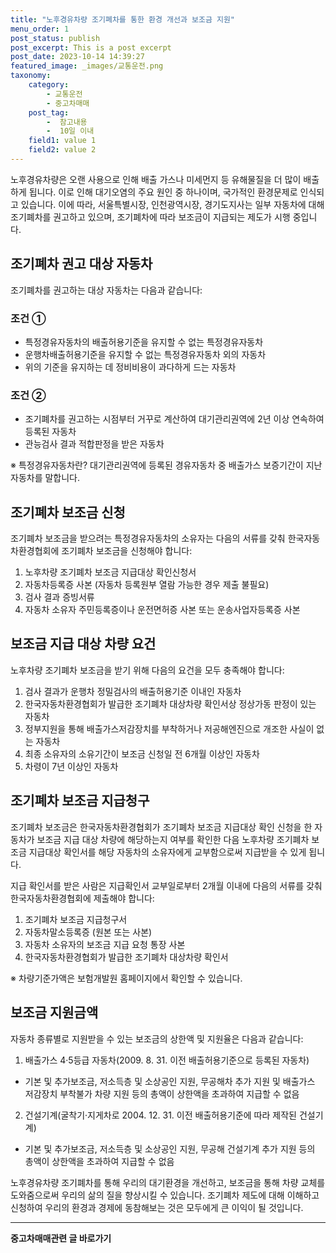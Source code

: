 ```yaml
---
title: "노후경유차량 조기폐차를 통한 환경 개선과 보조금 지원"
menu_order: 1
post_status: publish
post_excerpt: This is a post excerpt
post_date: 2023-10-14 14:39:27
featured_image: _images/교통운전.png
taxonomy:
    category:
        - 교통운전
        - 중고차매매
    post_tag:
        -  참고내용
        -  10일 이내
    field1: value 1
    field2: value 2
---
```




노후경유차량은 오랜 사용으로 인해 배출 가스나 미세먼지 등 유해물질을 더 많이 배출하게 됩니다. 이로 인해 대기오염의 주요 원인 중 하나이며, 국가적인 환경문제로 인식되고 있습니다. 이에 따라, 서울특별시장, 인천광역시장, 경기도지사는 일부 자동차에 대해 조기폐차를 권고하고 있으며, 조기폐차에 따라 보조금이 지급되는 제도가 시행 중입니다.

## 조기폐차 권고 대상 자동차

조기폐차를 권고하는 대상 자동차는 다음과 같습니다:

### 조건 ①

- 특정경유자동차의 배출허용기준을 유지할 수 없는 특정경유자동차
- 운행차배출허용기준을 유지할 수 없는 특정경유자동차 외의 자동차
- 위의 기준을 유지하는 데 정비비용이 과다하게 드는 자동차

### 조건 ②

- 조기폐차를 권고하는 시점부터 거꾸로 계산하여 대기관리권역에 2년 이상 연속하여 등록된 자동차
- 관능검사 결과 적합판정을 받은 자동차

※ 특정경유자동차란? 대기관리권역에 등록된 경유자동차 중 배출가스 보증기간이 지난 자동차를 말합니다.

## 조기폐차 보조금 신청

조기폐차 보조금을 받으려는 특정경유자동차의 소유자는 다음의 서류를 갖춰 한국자동차환경협회에 조기폐차 보조금을 신청해야 합니다:

1. 노후차량 조기폐차 보조금 지급대상 확인신청서
2. 자동차등록증 사본 (자동차 등록원부 열람 가능한 경우 제출 불필요)
3. 검사 결과 증빙서류
4. 자동차 소유자 주민등록증이나 운전면허증 사본 또는 운송사업자등록증 사본

## 보조금 지급 대상 차량 요건

노후차량 조기폐차 보조금을 받기 위해 다음의 요건을 모두 충족해야 합니다:

1. 검사 결과가 운행차 정밀검사의 배출허용기준 이내인 자동차
2. 한국자동차환경협회가 발급한 조기폐차 대상차량 확인서상 정상가동 판정이 있는 자동차
3. 정부지원을 통해 배출가스저감장치를 부착하거나 저공해엔진으로 개조한 사실이 없는 자동차
4. 최종 소유자의 소유기간이 보조금 신청일 전 6개월 이상인 자동차
5. 차령이 7년 이상인 자동차

## 조기폐차 보조금 지급청구

조기폐차 보조금은 한국자동차환경협회가 조기폐차 보조금 지급대상 확인 신청을 한 자동차가 보조금 지급 대상 차량에 해당하는지 여부를 확인한 다음 노후차량 조기폐차 보조금 지급대상 확인서를 해당 자동차의 소유자에게 교부함으로써 지급받을 수 있게 됩니다.

지급 확인서를 받은 사람은 지급확인서 교부일로부터 2개월 이내에 다음의 서류를 갖춰 한국자동차환경협회에 제출해야 합니다:

1. 조기폐차 보조금 지급청구서
2. 자동차말소등록증 (원본 또는 사본)
3. 자동차 소유자의 보조금 지급 요청 통장 사본
4. 한국자동차환경협회가 발급한 조기폐차 대상차량 확인서

※ 차량기준가액은 보험개발원 홈페이지에서 확인할 수 있습니다.

## 보조금 지원금액

자동차 종류별로 지원받을 수 있는 보조금의 상한액 및 지원율은 다음과 같습니다:

1. 배출가스 4·5등급 자동차(2009. 8. 31. 이전 배출허용기준으로 등록된 자동차)
- 기본 및 추가보조금, 저소득층 및 소상공인 지원, 무공해차 추가 지원 및 배출가스 저감장치 부착불가 차량 지원 등의 총액이 상한액을 초과하여 지급할 수 없음

2. 건설기계(굴착기·지게차로 2004. 12. 31. 이전 배출허용기준에 따라 제작된 건설기계)
- 기본 및 추가보조금, 저소득층 및 소상공인 지원, 무공해 건설기계 추가 지원 등의 총액이 상한액을 초과하여 지급할 수 없음

노후경유차량 조기폐차를 통해 우리의 대기환경을 개선하고, 보조금을 통해 차량 교체를 도와줌으로써 우리의 삶의 질을 향상시킬 수 있습니다. 조기폐차 제도에 대해 이해하고 신청하여 우리의 환경과 경제에 동참해보는 것은 모두에게 큰 이익이 될 것입니다.
<!-- wp:separator -->
<hr class="wp-block-separator has-alpha-channel-opacity"/>
<!-- /wp:separator -->
<!-- wp:group {"backgroundColor":"base","layout":{"type":"constrained"}} -->
<div class="wp-block-group has-base-background-color has-background"><!-- wp:paragraph {"align":"center","fontSize":"large"} -->
<p class="has-text-align-center has-large-font-size"><strong>중고차매매관련 글 바로가기</strong></p>
<!-- /wp:paragraph -->


<!-- wp:latest-posts
{"categories":[{"id":1891,"count":19,"description":"","link":"https://uknowlaw.com/category/%ec%a4%91%ea%b3%a0%ec%b0%a8%eb%a7%a4%eb%a7%a4/","name":"중고차매매","slug":"중고차매매","taxonomy":"category","parent":0,"meta":[],"_links":{"self":[{"href":"https://uknowlaw.com/wp-json/wp/v2/categories/1891"}],"collection":[{"href":"https://uknowlaw.com/wp-json/wp/v2/categories"}],"about":[{"href":"https://uknowlaw.com/wp-json/wp/v2/taxonomies/category"}],"wp:post_type":[{"href":"https://uknowlaw.com/wp-json/wp/v2/posts?categories=1891"}],"curies":[{"name":"wp","href":"https://api.w.org/{rel}","templated":true}]}}],"postsToShow":100,"excerptLength":28,"postLayout":"grid","columns":2,"featuredImageAlign":"left","featuredImageSizeSlug":"large","fontSize":"medium"} /--></div>
<!-- /wp:group -->